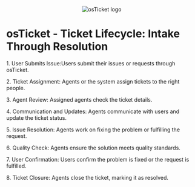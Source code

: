 <p align="center">
<img src="https://i.imgur.com/Clzj7Xs.png" alt="osTicket logo"/>
</p>

<h1>osTicket - Ticket Lifecycle: Intake Through Resolution</h1>

</p>1. User Submits Issue:Users submit their issues or requests through osTicket.</p>
</p>2. Ticket Assignment: Agents or the system assign tickets to the right people.</b></p>
</p>3. Agent Review: Assigned agents check the ticket details.</p>
</p>4. Communication and Updates: Agents communicate with users and update the ticket status.</p>
</p>5. Issue Resolution: Agents work on fixing the problem or fulfilling the request.</p>
</p>6. Quality Check: Agents ensure the solution meets quality standards.</p>
</p>7. User Confirmation: Users confirm the problem is fixed or the request is fulfilled.</p>
</p>8. Ticket Closure: Agents close the ticket, marking it as resolved.</p>

